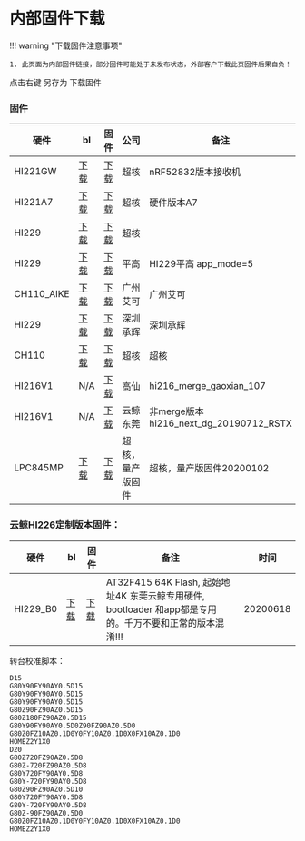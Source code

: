 # 内部固件下载



!!! warning   "下载固件注意事项"

	1. 此页面为内部固件链接，部分固件可能处于未发布状态，外部客户下载此页固件后果自负！
点击右键 另存为 下载固件

### 固件

| 硬件       | bl                                                      | 固件                                                         | 公司             | 备注                                     | 时间     |
| ---------- | ------------------------------------------------------- | ------------------------------------------------------------ | ---------------- | ---------------------------------------- | -------- |
| HI221GW    | [下载](..\hi221a7/hi221_hs100_bl.hex)                   | <a href="../hi221gw/hi221gw_v106.hex" download>下载</a>      | 超核             | nRF52832版本接收机                       | 20200417 |
| HI221A7    | [下载](..\hi221a7/hi221_hs100_bl.hex)                   | <a href="../hi221a7/hi221.hex" download>下载</a>             | 超核             | 硬件版本A7                               | 20200417 |
| HI229      | <a href="..\ch100\ch100_bl.hex" download>下载</a>       | <a href="..\hi229_b0\hi229.hex" download>下载</a>            | 超核             |                                          | 20200528 |
| HI229      | <a href="..\ch100\ch100_bl.hex" download>下载</a>       | <a href="..\custom\平高\hi229_PG.hex" download>下载</a>      | 平高             | HI229平高 app_mode=5                     | 20200713 |
| CH110_AIKE | <a href="..\ch100\ch100_bl.hex" download>下载</a>       | <a href="..\ch100_AIKE\ch100_AIKE.hex" download>下载</a>     | 广州艾可         | 广州艾可                                 | 20200702 |
| HI229      | <a href="..\ch100\ch100_bl.hex" download>下载</a>       | <a href="..\custom\承辉\hi229_CHENGHUI.hex" download>下载</a> | 深圳承辉         | 深圳承辉                                 | 20200717 |
| CH110      | <a href="..\ch100\ch100_bl.hex" download>下载</a>       | <a href="..\ch100\ch100.hex" download>下载</a>               | 超核             | 超核                                     | 20200702 |
| HI216V1    | N/A                                                     | <a href="..\custom\高仙\hi216\hi216_merge_gaoxian_107.hex" download>下载</a> | 高仙             | hi216_merge_gaoxian_107                  |          |
| HI216V1    | N/A                                                     | <a href="..\custom\云鲸\hi216_next_dg_20190712_RSTX.hex" download>下载</a> | 云鲸东莞         | 非merge版本  hi216_next_dg_20190712_RSTX |          |
| LPC845MP   | <a href="..\lpc845mp\lpc845mp_bl.hex" download>下载</a> | <a href="..\lpc845mp\lpc845_mp.hex" download>下载</a>        | 超核，量产版固件 | 超核，量产版固件20200102                 |          |



### 云鲸HI226定制版本固件：

| 硬件     | bl                                                         | 固件                                                    | 备注                                                         | 时间     |
| -------- | ---------------------------------------------------------- | ------------------------------------------------------- | ------------------------------------------------------------ | -------- |
| HI229_B0 | <a href="..\custom\云鲸\hi226_yj_bl.hex" download>下载</a> | <a href="..\custom\云鲸\hi229_YJ.hex" download>下载</a> | AT32F415 64K Flash, 起始地址4K 东莞云鲸专用硬件, bootloader 和app都是专用的。千万不要和正常的版本混淆!!! | 20200618 |








转台校准脚本：

```
D15
G80Y90FY90AY0.5D15
G80Y90FY90AY0.5D15
G80Y90FY90AY0.5D15
G80Z90FZ90AZ0.5D15
G80Z180FZ90AZ0.5D15
G80Y90FY90AY0.5D0Z90FZ90AZ0.5D0
G80Z0FZ10AZ0.1D0Y0FY10AZ0.1D0X0FX10AZ0.1D0
HOMEZ2Y1X0
D20
G80Z720FZ90AZ0.5D8
G80Z-720FZ90AZ0.5D8
G80Y720FY90AY0.5D8
G80Y-720FY90AY0.5D8
G80Z90FZ90AZ0.5D10
G80Y720FY90AY0.5D8
G80Y-720FY90AY0.5D8
G80Z-90FZ90AZ0.5D0
G80Z0FZ10AZ0.1D0Y0FY10AZ0.1D0X0FX10AZ0.1D0
HOMEZ2Y1X0
```



